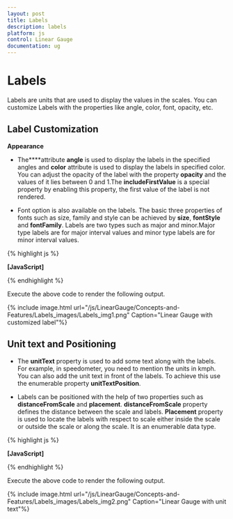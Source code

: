 ```yaml
---
layout: post
title: Labels
description: labels
platform: js
control: Linear Gauge
documentation: ug
---
```


# Labels

Labels are units that are used to display the values in the scales. You can customize Labels with the properties like angle, color, font, opacity, etc.

## Label Customization

**Appearance**

* The****attribute **angle** is used to display the labels in the specified angles and **color** attribute is used to display the labels in specified color. You can adjust the opacity of the label with the property **opacity** and the values of it lies between 0 and 1.The **includeFirstValue** is a special property by enabling this property, the first value of the label is not rendered.

* Font option is also available on the labels. The basic three properties of fonts such as size, family and style can be achieved by **size**, **fontStyle** and **fontFamily**. Labels are two types such as major and minor.Major type labels are for major interval values and minor type labels are for minor interval values.



{% highlight js %}

**[JavaScript]**
<div id="LinearGauge1"></div>
<script type="text/javascript">
$(function () {
// For Rendering Linear gauge
$("#LinearGauge1").ejLinearGauge({enableAnimation:false,value:40,
//Adding Frame Object
frame: {
innerWidth: 8,
outerWidth: 10,
backgroundImageUrl: "../images/gauge/Gauge_linear_light.png"
},

//Adding scale collection
scales: [{
backgroundColor: "transparent",
border: { color: "transparent", width: 0 },
showBarPointers: true, showCustomLabels: true,showMarkerPointers:false,

//Adding bar pointer collection
barPointers: [{ width: 10 }],

//Adding label collection
labels: [{
**font:{size:"12px",fontFamily:"Arial",fontStyle:"Bold"},**
**textColor: "Red",**
**angle:10,**
**opacity:0.5,**
**includeFirstValue:false**
}],

//Adding ticks collection
ticks: [{
type: "majorinterval", width: 2,
color: "#8c8c8c", distanceFromScale: { x: 7, y: 0 }
},
{
type: "minorinterval", width: 1, height: 6,
color: "#8c8c8c", distanceFromScale: { x: 7, y: 0 }
}]
}]
});
});
</script>


{% endhighlight %}



Execute the above code to render the following output.


{% include image.html url="/js/LinearGauge/Concepts-and-Features/Labels_images/Labels_img1.png" Caption="Linear Gauge with customized label"%}

## Unit text and Positioning

* The **unitText** property is used to add some text along with the labels. For example, in speedometer, you need to mention the units in kmph. You can also add the unit text in front of the labels. To achieve this use the enumerable property **unitTextPosition**. 

* Labels can be positioned with the help of two properties such as **distanceFromScale** and **placement**. **distanceFromScale** property defines the distance between the scale and labels. **Placement** property is used to locate the labels with respect to scale either inside the scale or outside the scale or along the scale. It is an enumerable data type.



{% highlight js %}

**[JavaScript]**
<div id="LinearGauge1"></div>
<script type="text/javascript">
$(function () {
// For Linear Gauge rendering
$("#LinearGauge1").ejLinearGauge({
enableAnimation: false,// minimum: -10, maximum: 110,
width: 600, value: 31,
height: 250,
theme: "flatlight",
orientation: "Horizontal",
labelColor: "Black",
enableResize: true,
// Adding frame object
frame: {
backgroundImageUrl: "../images/gauge/Gauge_linear_light1.png"
},

// Adding scale collection
scales: [{
width: 5, majorIntervalValue: 25,minorIntervalValue:5,
backgroundColor: "White", showCustomLabels: true,
showMarkerPointers:false,showBarPointers:true,
direction: ej.datavisualization.LinearGauge.Directions.Clockwise,
type: "roundedrectangle",
border: { color: "#AEC75F", width: 2 },

// Adding bar pointer collection
barPointers:[{width:4,backgroundColor:"Red"}],

// Adding label collection
labels: [{
angle: 90,
**distanceFromScale: { x: 0, y: 60 },**
**unitText:"%"**
}],

// Adding tick collection
ticks: [{
type: "majorinterval", width: 2,
color: "#8c8c8c", distanceFromScale: { x: 0, y: 25 }
},
{
type: "minorinterval", width: 1, height: 6,
color: "#8c8c8c", distanceFromScale: { x: 0, y: 25 }
}],
customLabels: [{
value: "Download in Progress", position: { x: 50, y: 20 },
}]
}]
});
});
</script>


{% endhighlight %}



Execute the above code to render the following output.


{% include image.html url="/js/LinearGauge/Concepts-and-Features/Labels_images/Labels_img2.png" Caption="Linear Gauge with unit text"%}



